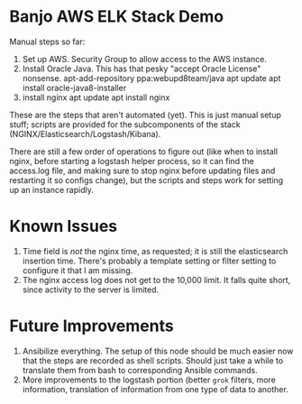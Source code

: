 Banjo AWS ELK Stack Demo
===
Manual steps so far:
1) Set up AWS. Security Group to allow access to the AWS instance.
2) Install Oracle Java. This has that pesky "accept Oracle License" nonsense.
    apt-add-repository ppa:webupd8team/java
    apt update
    apt install oracle-java8-installer
3) install nginx
    apt update
    apt install nginx

These are the steps that aren't automated (yet). This is just manual setup stuff; scripts are provided for the
subcomponents of the stack (NGINX/Elasticsearch/Logstash/Kibana).

There are still a few order of operations to figure out (like when to install nginx, before starting a logstash helper
process, so it can find the access.log file, and making sure to stop nginx before updating files and restarting it so
configs change), but the scripts and steps work for setting up an instance rapidly.

Known Issues
===
1) Time field is _not_ the nginx time, as requested; it is still the elasticsearch insertion time. There's probably a
template setting or filter setting to configure it that I am missing.
2) The nginx access log does not get to the 10,000 limit. It falls quite short, since activity to the server is
limited.

Future Improvements
===
1) Ansibilize everything. The setup of this node should be much easier now that the steps are recorded as shell
scripts. Should just take a while to translate them from bash to corresponding Ansible commands.
2) More improvements to the logstash portion (better `grok` filters, more information, translation of information from
one type of data to another.
